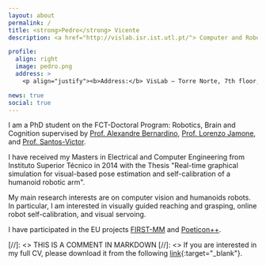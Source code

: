 ```yaml
---
layout: about
permalink: /
title: <strong>Pedro</strong> Vicente
description: <a href="http://vislab.isr.ist.utl.pt/"> Computer and Robot Vision Laboratory, <a href="http://welcome.isr.tecnico.ulisboa.pt/"> Institute for systems and robotics, <a href="https://tecnico.ulisboa.pt/en/"> Instituto Superior Técnico</a>, Lisbon, Portugal <br><b>pvicente[at]isr.tecnico.ulisboa.pt</b></p>

profile:
  align: right
  image: pedro.png
  address: >
    <p align="justify"><b>Address:</b> VisLab – Torre Norte, 7th floor, Instituto Superior Técnico, Av. Rovisco Pais, 1, 1049-001 Lisbon, Portugal</p>

news: true
social: true
---
```


I am a PhD student on the FCT-Doctoral Program: Robotics, Brain and Cognition supervised by <a href="http://www.isr.tecnico.ulisboa.pt/~alex"> Prof. Alexandre Bernardino</a>, <a href="http://lorejam.blogspot.com/"> Prof. Lorenzo Jamone</a>, and <a href="http://www.isr.tecnico.ulisboa.pt/~jasv"> Prof. Santos-Victor</a>. 

I have received my Masters in Electrical and Computer Engineering from Instituto Superior Técnico in 2014 with the Thesis "Real-time graphical simulation for visual-based pose estimation and self-calibration of a humanoid robotic arm". 

My main research interests are on computer vision and humanoids robots. In particular, I am interested in visually guided reaching and grasping, online robot self-calibration, and visual servoing.

I have participated in the EU projects <a href="http://www.first-mm.eu/">FIRST-MM</a> and <a href="http://www.poeticon.eu/"> Poeticon++</a>.

[//]: <> THIS IS A COMMENT IN MARKDOWN
[//]: <> If you are interested in my full CV, please download it from the following [link](../assets/pdf/CV.pdf){:target="\_blank"}.

